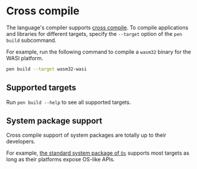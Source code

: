 # Cross compile

The language's compiler supports [cross compile](https://en.wikipedia.org/wiki/cross_compiler). To compile applications and libraries for different targets, specify the `--target` option of the `pen build` subcommand.

For example, run the following command to compile a `wasm32` binary for the WASI platform.

```sh
pen build --target wasm32-wasi
```

## Supported targets

Run `pen build --help` to see all supported targets.

## System package support

Cross compile support of system packages are totally up to their developers.

For example, [the standard system package of `Os`](/references/standard-packages/os.md) supports most targets as long as their platforms expose OS-like APIs.
